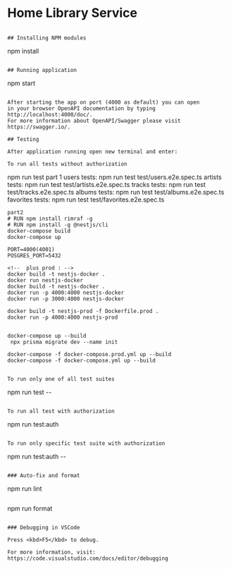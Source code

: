 # Home Library Service

```

## Installing NPM modules

```
npm install
```

## Running application

```
npm start
```

After starting the app on port (4000 as default) you can open
in your browser OpenAPI documentation by typing http://localhost:4000/doc/.
For more information about OpenAPI/Swagger please visit https://swagger.io/.

## Testing

After application running open new terminal and enter:

To run all tests without authorization

```
npm run test
part 1
  users tests: npm run test test/users.e2e.spec.ts
  artists tests: npm run test test/artists.e2e.spec.ts
  tracks tests: npm run test test/tracks.e2e.spec.ts
  albums tests: npm run test test/albums.e2e.spec.ts
  favorites tests: npm run test test/favorites.e2e.spec.ts

```
part2
# RUN npm install rimraf -g
# RUN npm install -g @nestjs/cli
docker-compose build
docker-compose up

PORT=4000(4001)
POSGRES_PORT=5432

<!--  plus prod : -->
docker build -t nestjs-docker .
docker run nestjs-docker
docker build -t nestjs-docker .
docker run -p 4000:4000 nestjs-docker
docker run -p 3000:4000 nestjs-docker

docker build -t nestjs-prod -f Dockerfile.prod .
docker run -p 4000:4000 nestjs-prod


docker-compose up --build
 npx prisma migrate dev --name init

docker-compose -f docker-compose.prod.yml up --build
docker-compose -f docker-compose.yml up --build


To run only one of all test suites

```
npm run test -- <path to suite>
```

To run all test with authorization

```
npm run test:auth
```

To run only specific test suite with authorization

```
npm run test:auth -- <path to suite>
```

### Auto-fix and format

```
npm run lint
```

```
npm run format
```

### Debugging in VSCode

Press <kbd>F5</kbd> to debug.

For more information, visit: https://code.visualstudio.com/docs/editor/debugging
